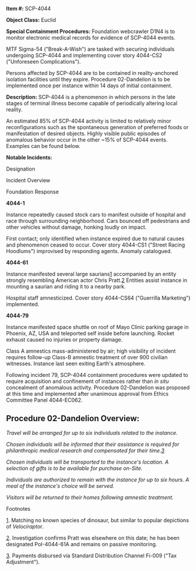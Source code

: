 **Item #:** SCP-4044

**Object Class:** Euclid

**Special Containment Procedures:** Foundation webcrawler D1N4 is to monitor electronic medical records for evidence of SCP-4044 events.

MTF Sigma-54 ("Break-A-Wish") are tasked with securing individuals undergoing SCP-4044 and implementing cover story 4044-CS2 ("Unforeseen Complications").

Persons affected by SCP-4044 are to be contained in reality-anchored isolation facilities until they expire. Procedure 02-Dandelion is to be implemented once per instance within 14 days of initial containment.

**Description:** SCP-4044 is a phenomenon in which persons in the late stages of terminal illness become capable of periodically altering local reality.

An estimated 85% of SCP-4044 activity is limited to relatively minor reconfigurations such as the spontaneous generation of preferred foods or manifestation of desired objects. Highly visible public episodes of anomalous behavior occur in the other ~15% of SCP-4044 events. Examples can be found below.

**Notable Incidents:**  

Designation

Incident Overview

Foundation Response

**4044-1**

Instance repeatedly caused stock cars to manifest outside of hospital and race through surrounding neighborhood. Cars bounced off pedestrians and other vehicles without damage, honking loudly on impact.

First contact; only identified when instance expired due to natural causes and phenomenon ceased to occur. Cover story 4044-CS1 ("Street Racing Hoodlums") improvised by responding agents. Anomaly catalogued.

**4044-61**

Instance manifested several large saurians[1](javascript:;) accompanied by an entity strongly resembling American actor Chris Pratt.[2](javascript:;) Entities assist instance in mounting a saurian and riding it to a nearby park.

Hospital staff amnesticized. Cover story 4044-CS64 ("Guerrilla Marketing") implemented.

**4044-79**

Instance manifested space shuttle on roof of Mayo Clinic parking garage in Phoenix, AZ, USA and teleported self inside before launching. Rocket exhaust caused no injuries or property damage.

Class A amnestics mass-administered by air; high visibility of incident requires follow-up Class-B amnestic treatment of over 900 civilian witnesses. Instance last seen exiting Earth's atmosphere.

Following incident 79, SCP-4044 containment procedures were updated to require acquisition and confinement of instances rather than _in situ_ concealment of anomalous activity. Procedure 02-Dandelion was proposed at this time and implemented after unanimous approval from Ethics Committee Panel 4044-EC062.

**Procedure 02-Dandelion Overview:**
------------------------------------

_Travel will be arranged for up to six individuals related to the instance._

_Chosen individuals will be informed that their assistance is required for philanthropic medical research and compensated for their time.[3](javascript:;)_

_Chosen individuals will be transported to the instance's location. A selection of gifts is to be available for purchase on-Site._

_Individuals are authorized to remain with the instance for up to six hours. A meal of the instance's choice will be served._

_Visitors will be returned to their homes following amnestic treatment._

Footnotes

[1](javascript:;). Matching no known species of dinosaur, but similar to popular depictions of _Velociraptor_.

[2](javascript:;). Investigation confirms Pratt was elsewhere on this date; he has been designated PoI-4044-61A and remains on passive monitoring.

[3](javascript:;). Payments disbursed via Standard Distribution Channel Fi-009 ("Tax Adjustment").